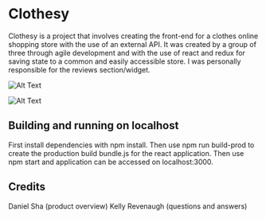 # Clothesy

Clothesy is a project that involves creating the front-end for a clothes online shopping store with the use of an external API. It was created by a group of three through agile development and with the use of react and redux for saving state to a common and easily accessible store. I was personally responsible for the reviews section/widget. 


![Alt Text](https://im3.ezgif.com/tmp/ezgif-3-0743810fdf5a.gif)

![Alt Text](https://im3.ezgif.com/tmp/ezgif-3-04481d0d18aa.gif)

## Building and running on localhost

First install dependencies with npm install. Then use npm run build-prod to create the production build bundle.js for the react application. Then use npm start and application can be accessed on localhost:3000.

## Credits

Daniel Sha (product overview)
Kelly Revenaugh (questions and answers)
